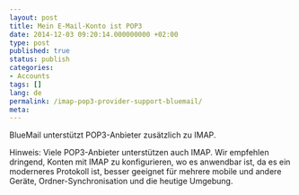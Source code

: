 ```yaml
---
layout: post
title: Mein E-Mail-Konto ist POP3
date: 2014-12-03 09:20:14.000000000 +02:00
type: post
published: true
status: publish
categories:
- Accounts
tags: []
lang: de
permalink: /imap-pop3-provider-support-bluemail/
meta:
---
```


BlueMail unterstützt POP3-Anbieter zusätzlich zu IMAP.

Hinweis: Viele POP3-Anbieter unterstützen auch IMAP. Wir empfehlen dringend, Konten mit IMAP zu konfigurieren, wo es anwendbar ist, da es ein moderneres Protokoll ist, besser geeignet für mehrere mobile und andere Geräte, Ordner-Synchronisation und die heutige Umgebung.
